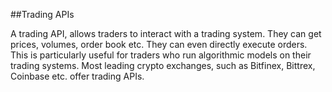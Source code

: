 ##Trading APIs

A trading API, allows traders to interact with a trading system. They can get prices, volumes, order book etc. They can even directly execute orders. This is particularly useful for traders who run algorithmic models on their trading systems. Most leading crypto exchanges, such as Bitfinex, Bittrex, Coinbase etc. offer trading APIs.

